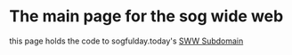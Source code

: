 # The main page for the sog wide web
this page holds the code to sogfulday.today's [SWW Subdomain](https://sww.sogfulday.today)
